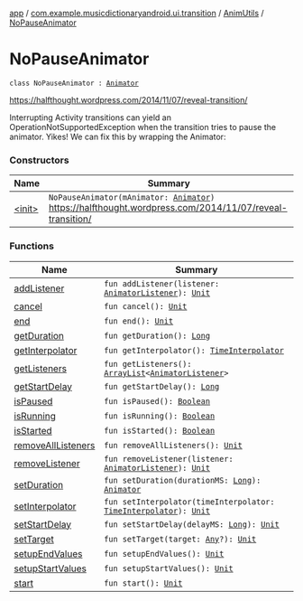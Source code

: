 [app](../../../index.md) / [com.example.musicdictionaryandroid.ui.transition](../../index.md) / [AnimUtils](../index.md) / [NoPauseAnimator](./index.md)

# NoPauseAnimator

`class NoPauseAnimator : `[`Animator`](https://developer.android.com/reference/android/animation/Animator.html)

https://halfthought.wordpress.com/2014/11/07/reveal-transition/

Interrupting Activity transitions can yield an OperationNotSupportedException when the
transition tries to pause the animator. Yikes! We can fix this by wrapping the Animator:

### Constructors

| Name | Summary |
|---|---|
| [&lt;init&gt;](-init-.md) | `NoPauseAnimator(mAnimator: `[`Animator`](https://developer.android.com/reference/android/animation/Animator.html)`)`<br>https://halfthought.wordpress.com/2014/11/07/reveal-transition/ |

### Functions

| Name | Summary |
|---|---|
| [addListener](add-listener.md) | `fun addListener(listener: `[`AnimatorListener`](https://developer.android.com/reference/android/animation/Animator/AnimatorListener.html)`): `[`Unit`](https://kotlinlang.org/api/latest/jvm/stdlib/kotlin/-unit/index.html) |
| [cancel](cancel.md) | `fun cancel(): `[`Unit`](https://kotlinlang.org/api/latest/jvm/stdlib/kotlin/-unit/index.html) |
| [end](end.md) | `fun end(): `[`Unit`](https://kotlinlang.org/api/latest/jvm/stdlib/kotlin/-unit/index.html) |
| [getDuration](get-duration.md) | `fun getDuration(): `[`Long`](https://kotlinlang.org/api/latest/jvm/stdlib/kotlin/-long/index.html) |
| [getInterpolator](get-interpolator.md) | `fun getInterpolator(): `[`TimeInterpolator`](https://developer.android.com/reference/android/animation/TimeInterpolator.html) |
| [getListeners](get-listeners.md) | `fun getListeners(): `[`ArrayList`](https://developer.android.com/reference/java/util/ArrayList.html)`<`[`AnimatorListener`](https://developer.android.com/reference/android/animation/Animator/AnimatorListener.html)`>` |
| [getStartDelay](get-start-delay.md) | `fun getStartDelay(): `[`Long`](https://kotlinlang.org/api/latest/jvm/stdlib/kotlin/-long/index.html) |
| [isPaused](is-paused.md) | `fun isPaused(): `[`Boolean`](https://kotlinlang.org/api/latest/jvm/stdlib/kotlin/-boolean/index.html) |
| [isRunning](is-running.md) | `fun isRunning(): `[`Boolean`](https://kotlinlang.org/api/latest/jvm/stdlib/kotlin/-boolean/index.html) |
| [isStarted](is-started.md) | `fun isStarted(): `[`Boolean`](https://kotlinlang.org/api/latest/jvm/stdlib/kotlin/-boolean/index.html) |
| [removeAllListeners](remove-all-listeners.md) | `fun removeAllListeners(): `[`Unit`](https://kotlinlang.org/api/latest/jvm/stdlib/kotlin/-unit/index.html) |
| [removeListener](remove-listener.md) | `fun removeListener(listener: `[`AnimatorListener`](https://developer.android.com/reference/android/animation/Animator/AnimatorListener.html)`): `[`Unit`](https://kotlinlang.org/api/latest/jvm/stdlib/kotlin/-unit/index.html) |
| [setDuration](set-duration.md) | `fun setDuration(durationMS: `[`Long`](https://kotlinlang.org/api/latest/jvm/stdlib/kotlin/-long/index.html)`): `[`Animator`](https://developer.android.com/reference/android/animation/Animator.html) |
| [setInterpolator](set-interpolator.md) | `fun setInterpolator(timeInterpolator: `[`TimeInterpolator`](https://developer.android.com/reference/android/animation/TimeInterpolator.html)`): `[`Unit`](https://kotlinlang.org/api/latest/jvm/stdlib/kotlin/-unit/index.html) |
| [setStartDelay](set-start-delay.md) | `fun setStartDelay(delayMS: `[`Long`](https://kotlinlang.org/api/latest/jvm/stdlib/kotlin/-long/index.html)`): `[`Unit`](https://kotlinlang.org/api/latest/jvm/stdlib/kotlin/-unit/index.html) |
| [setTarget](set-target.md) | `fun setTarget(target: `[`Any`](https://kotlinlang.org/api/latest/jvm/stdlib/kotlin/-any/index.html)`?): `[`Unit`](https://kotlinlang.org/api/latest/jvm/stdlib/kotlin/-unit/index.html) |
| [setupEndValues](setup-end-values.md) | `fun setupEndValues(): `[`Unit`](https://kotlinlang.org/api/latest/jvm/stdlib/kotlin/-unit/index.html) |
| [setupStartValues](setup-start-values.md) | `fun setupStartValues(): `[`Unit`](https://kotlinlang.org/api/latest/jvm/stdlib/kotlin/-unit/index.html) |
| [start](start.md) | `fun start(): `[`Unit`](https://kotlinlang.org/api/latest/jvm/stdlib/kotlin/-unit/index.html) |
